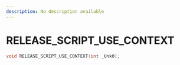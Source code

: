 ```yaml
---
description: No description available 
---
```


# RELEASE_SCRIPT_USE_CONTEXT

```cpp
void RELEASE_SCRIPT_USE_CONTEXT(int _Unk0);
```